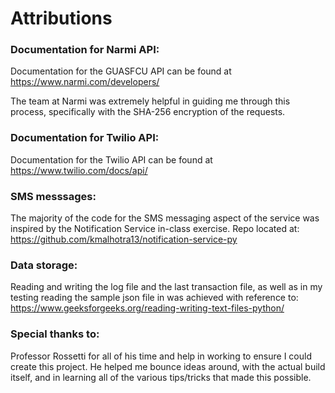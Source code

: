# Attributions

### Documentation for Narmi API:

Documentation for the GUASFCU API can be found at https://www.narmi.com/developers/

The team at Narmi was extremely helpful in guiding me through this process, specifically with the SHA-256 encryption of the requests. 

### Documentation for Twilio API:

Documentation for the Twilio API can be found at https://www.twilio.com/docs/api/

### SMS messsages:

The majority of the code for the SMS messaging aspect of the service was inspired by the Notification Service in-class exercise. Repo located at: https://github.com/kmalhotra13/notification-service-py

### Data storage:

Reading and writing the log file and the last transaction file, as well as in my testing reading the sample json file in was achieved with reference to: https://www.geeksforgeeks.org/reading-writing-text-files-python/


### Special thanks to:

Professor Rossetti for all of his time and help in working to ensure I could create this project. He helped me bounce ideas around, with the actual build itself, and in learning all of the various tips/tricks that made this possible. 